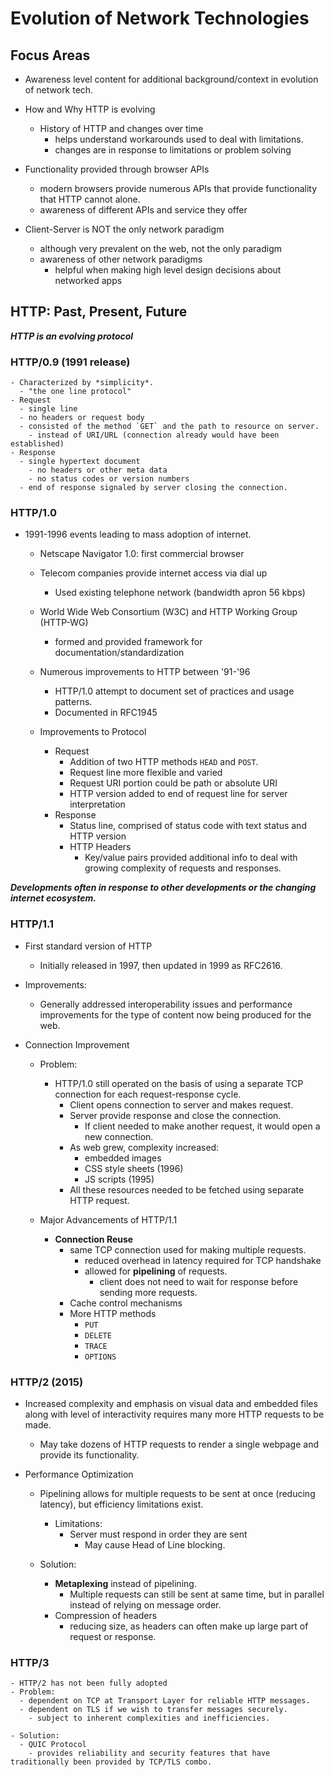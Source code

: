 # Evolution of Network Technologies

## Focus Areas
  - Awareness level content for additional background/context in evolution of network tech.
  
  - How and Why HTTP is evolving
    - History of HTTP and changes over time
      - helps understand workarounds used to deal with limitations. 
      - changes are in response to limitations or problem solving
  
  - Functionality provided through browser APIs
    - modern browsers provide numerous APIs that provide functionality that HTTP cannot alone. 
    - awareness of different APIs and service they offer

  - Client-Server is NOT the only network paradigm
    - although very prevalent on the web, not the only paradigm
    - awareness of other network paradigms 
      - helpful when making high level design decisions about networked apps


## HTTP: Past, Present, Future
  ***HTTP is an evolving protocol***

  ### HTTP/0.9 (1991 release)
    - Characterized by *simplicity*. 
      - "the one line protocol"
    - Request
      - single line
      - no headers or request body
      - consisted of the method `GET` and the path to resource on server.
        - instead of URI/URL (connection already would have been established)
    - Response 
      - single hypertext document 
        - no headers or other meta data 
        - no status codes or version numbers
      - end of response signaled by server closing the connection.


  ### HTTP/1.0 
  - 1991-1996 events leading to mass adoption of internet.
    - Netscape Navigator 1.0: first commercial browser
    - Telecom companies provide internet access via dial up
      - Used existing telephone network (bandwidth apron 56 kbps)
    - World Wide Web Consortium (W3C) and HTTP Working Group (HTTP-WG)
	    - formed and provided framework for documentation/standardization
    
    - Numerous improvements to HTTP between '91-'96
	    - HTTP/1.0 attempt to document set of practices and usage patterns.
	    - Documented in RFC1945
    
    - Improvements to Protocol
      - Request
        - Addition of two HTTP methods `HEAD` and `POST`.
        - Request line more flexible and varied
        - Request URI portion could be path or absolute URI
        - HTTP version added to end of request line for server interpretation
      - Response
        - Status line, comprised of status code with text status and HTTP version
        - HTTP Headers
          - Key/value pairs provided additional info to deal with growing complexity of requests and responses. 
    
***Developments often in response to other developments or the changing internet ecosystem.***

  ### HTTP/1.1
  - First standard version of HTTP
    - Initially released in 1997, then updated in 1999 as RFC2616.
  
  - Improvements: 
    - Generally addressed interoperability issues and performance improvements for the type of content now being produced for the web. 

  - Connection Improvement
    - Problem: 
      - HTTP/1.0 still operated on the basis of using a separate TCP connection for each request-response cycle. 
        - Client opens connection to server and makes request.
        - Server provide response and close the connection. 
          - If client needed to make another request, it would open a new connection.
        - As web grew, complexity increased: 
          - embedded images
          - CSS style sheets (1996)
          - JS scripts (1995)
        - All these resources needed to be fetched using separate HTTP request. 

    - Major Advancements of HTTP/1.1
      - **Connection Reuse** 
        - same TCP connection used for making multiple requests. 
          - reduced overhead in latency required for TCP handshake
          - allowed for **pipelining** of requests.
            - client does not need to wait for response before sending more requests. 
        - Cache control mechanisms
        - More HTTP methods
          - `PUT`
          - `DELETE`
          - `TRACE`
          - `OPTIONS`
        

### HTTP/2 (2015)
  - Increased complexity and emphasis on visual data and embedded files along with level of interactivity requires many more HTTP requests to be made. 
    - May take dozens of HTTP requests to render a single webpage and provide its functionality. 
  
  - Performance Optimization
    - Pipelining allows for multiple requests to be sent at once (reducing latency), but efficiency limitations exist. 
      - Limitations:
        - Server must respond in order they are sent
          - May cause Head of Line blocking.
      
    - Solution: 
      - **Metaplexing** instead of pipelining. 
        - Multiple requests can still be sent at same time, but in parallel instead of relying on message order. 
      - Compression of headers
        - reducing size, as headers can often make up large part of request or response. 
      
  
  ### HTTP/3
    - HTTP/2 has not been fully adopted
    - Problem: 
      - dependent on TCP at Transport Layer for reliable HTTP messages.
      - dependent on TLS if we wish to transfer messages securely. 
        - subject to inherent complexities and inefficiencies. 

    - Solution: 
      - QUIC Protocol
        - provides reliability and security features that have traditionally been provided by TCP/TLS combo. 
    
    

          
	


